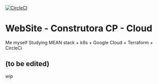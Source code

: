 [![CircleCI](https://circleci.com/gh/dodopontocom/web-site/tree/develop.svg?style=svg)](https://circleci.com/gh/dodopontocom/web-site/tree/develop)

# WebSite - Construtora CP - Cloud

Me myself Studying MEAN stack + k8s + Google Cloud + Terraform + CircleCi

## (to be edited)

wip